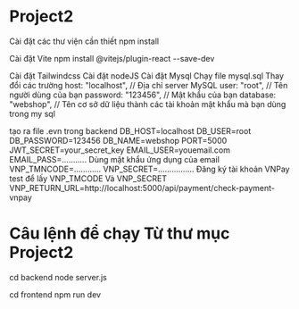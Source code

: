 # Project2

Cài đặt các thư viện cần thiết
npm install

Cài đặt Vite
npm install @vitejs/plugin-react --save-dev

Cài đặt Tailwindcss
Cài đặt nodeJS
Cài đặt Mysql
Chạy file mysql.sql
Thay đổi các trường
host: "localhost", // Địa chỉ server MySQL
user: "root", // Tên người dùng của bạn
password: "123456", // Mật khẩu của bạn
database: "webshop", // Tên cơ sở dữ liệu
thành các tài khoản mật khẩu mà bạn dùng trong my sql

tạo ra file .evn trong backend
DB_HOST=localhost
DB_USER=root
DB_PASSWORD=123456
DB_NAME=webshop
PORT=5000
JWT_SECRET=your_secret_key
EMAIL_USER=youemail.com
EMAIL_PASS=...........
Dùng mật khẩu ứng dụng của email
VNP_TMNCODE=............
VNP_SECRET=................
Đăng ký tài khoản VNPay test để lấy VNP_TMCODE Và VNP_SECRET
VNP_RETURN_URL=http://localhost:5000/api/payment/check-payment-vnpay

# Câu lệnh để chạy Từ thư mục Project2

cd backend
node server.js

cd frontend
npm run dev

